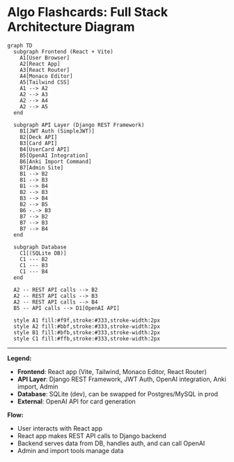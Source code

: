 # Algo Flashcards: Full Stack Architecture Diagram

```mermaid
graph TD
  subgraph Frontend (React + Vite)
    A1[User Browser]
    A2[React App]
    A3[React Router]
    A4[Monaco Editor]
    A5[Tailwind CSS]
    A1 --> A2
    A2 --> A3
    A2 --> A4
    A2 --> A5
  end

  subgraph API Layer (Django REST Framework)
    B1[JWT Auth (SimpleJWT)]
    B2[Deck API]
    B3[Card API]
    B4[UserCard API]
    B5[OpenAI Integration]
    B6[Anki Import Command]
    B7[Admin Site]
    B1 --> B2
    B1 --> B3
    B1 --> B4
    B2 --> B3
    B3 --> B4
    B2 --> B5
    B6 -.-> B3
    B7 --> B2
    B7 --> B3
    B7 --> B4
  end

  subgraph Database
    C1[(SQLite DB)]
    C1 --- B2
    C1 --- B3
    C1 --- B4
  end

  A2 -- REST API calls --> B2
  A2 -- REST API calls --> B3
  A2 -- REST API calls --> B4
  B5 -- API calls --> D1[OpenAI API]

  style A1 fill:#f9f,stroke:#333,stroke-width:2px
  style A2 fill:#bbf,stroke:#333,stroke-width:2px
  style B1 fill:#bfb,stroke:#333,stroke-width:2px
  style C1 fill:#ffb,stroke:#333,stroke-width:2px
```

---

**Legend:**
- **Frontend**: React app (Vite, Tailwind, Monaco Editor, React Router)
- **API Layer**: Django REST Framework, JWT Auth, OpenAI integration, Anki import, Admin
- **Database**: SQLite (dev), can be swapped for Postgres/MySQL in prod
- **External**: OpenAI API for card generation

**Flow:**
- User interacts with React app
- React app makes REST API calls to Django backend
- Backend serves data from DB, handles auth, and can call OpenAI
- Admin and import tools manage data
